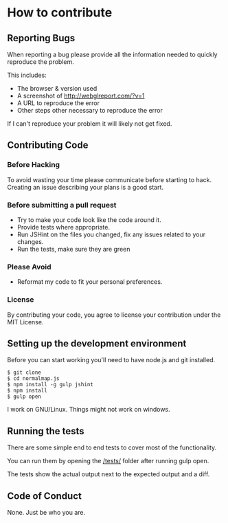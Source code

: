 # How to contribute

## Reporting Bugs

When reporting a bug please provide all the information needed to quickly reproduce the problem.

This includes:
- The browser & version used
- A screenshot of http://webglreport.com/?v=1
- A URL to reproduce the error
- Other steps other necessary to reproduce the error

If I can't reproduce your problem it will likely not get fixed.

## Contributing Code

### Before Hacking
To avoid wasting your time please communicate before starting to hack.
Creating an issue describing your plans is a good start.

### Before submitting a pull request
- Try to make your code look like the code around it.
- Provide tests where appropriate.
- Run JSHint on the files you changed, fix any issues related to your changes.
- Run the tests, make sure they are green

### Please Avoid
- Reformat my code to fit your personal preferences.

### License
By contributing your code, you agree to license your contribution under the MIT License.

## Setting up the development environment
Before you can start working you'll need to have node.js and git installed.
```
$ git clone
$ cd normalmap.js
$ npm install -g gulp jshint
$ npm install
$ gulp open
```
I work on GNU/Linux. Things might not work on windows.

## Running the tests
There are some simple end to end tests to cover most of the functionality.

You can run them by opening the [/tests/](http://localhost:3000/tests/)
folder after running gulp open.

The tests show the actual output next to the expected output and a diff.

## Code of Conduct
None. Just be who you are.
